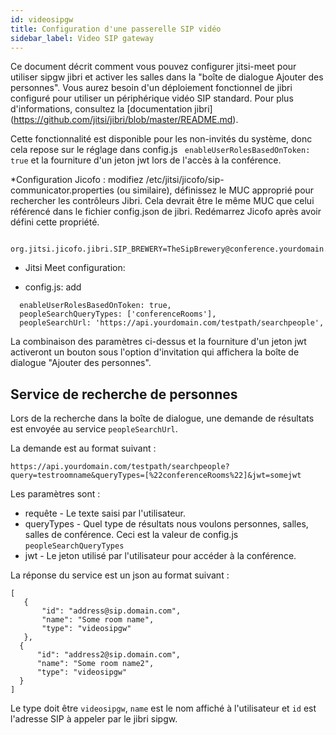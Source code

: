```yaml
---
id: videosipgw
title: Configuration d'une passerelle SIP vidéo
sidebar_label: Video SIP gateway
---
```


Ce document décrit comment vous pouvez configurer jitsi-meet pour utiliser sipgw jibri et activer les salles dans la "boîte de dialogue Ajouter des personnes". Vous aurez besoin d'un déploiement fonctionnel de jibri configuré pour utiliser un périphérique vidéo SIP standard. Pour plus d'informations, consultez la [documentation jibri] (https://github.com/jitsi/jibri/blob/master/README.md).

Cette fonctionnalité est disponible pour les non-invités du système, donc cela repose sur le réglage dans config.js `` enableUserRolesBasedOnToken: true`` et la fourniture d'un jeton jwt lors de l'accès à la conférence.

*Configuration Jicofo :
modifiez /etc/jitsi/jicofo/sip-communicator.properties (ou similaire), définissez le MUC approprié pour rechercher les contrôleurs Jibri. Cela devrait être le même MUC que celui référencé dans le fichier config.json de jibri. Redémarrez Jicofo après avoir défini cette propriété.

```
  org.jitsi.jicofo.jibri.SIP_BREWERY=TheSipBrewery@conference.yourdomain.com
 ```

* Jitsi Meet configuration:
 - config.js: add 
```
  enableUserRolesBasedOnToken: true,
  peopleSearchQueryTypes: ['conferenceRooms'],
  peopleSearchUrl: 'https://api.yourdomain.com/testpath/searchpeople',
```

La combinaison des paramètres ci-dessus et la fourniture d'un jeton jwt activeront un bouton sous l'option d'invitation qui affichera la boîte de dialogue "Ajouter des personnes".

## Service de recherche de personnes

Lors de la recherche dans la boîte de dialogue, une demande de résultats est envoyée au service `peopleSearchUrl`.

La demande est au format suivant :
```
https://api.yourdomain.com/testpath/searchpeople?query=testroomname&queryTypes=[%22conferenceRooms%22]&jwt=somejwt
```
Les paramètres sont :
 - requête - Le texte saisi par l'utilisateur.
 - queryTypes - Quel type de résultats nous voulons personnes, salles, salles de conférence. Ceci est la valeur de config.js `peopleSearchQueryTypes`
 - jwt - Le jeton utilisé par l'utilisateur pour accéder à la conférence.

La réponse du service est un json au format suivant :
```
[
   {
       "id": "address@sip.domain.com",
       "name": "Some room name",
       "type": "videosipgw"
   },
  {
      "id": "address2@sip.domain.com",
      "name": "Some room name2",
      "type": "videosipgw"
  }
]
```
Le type doit être `videosipgw`, `name` est le nom affiché à l'utilisateur et `id` est l'adresse SIP à appeler par le jibri sipgw.
